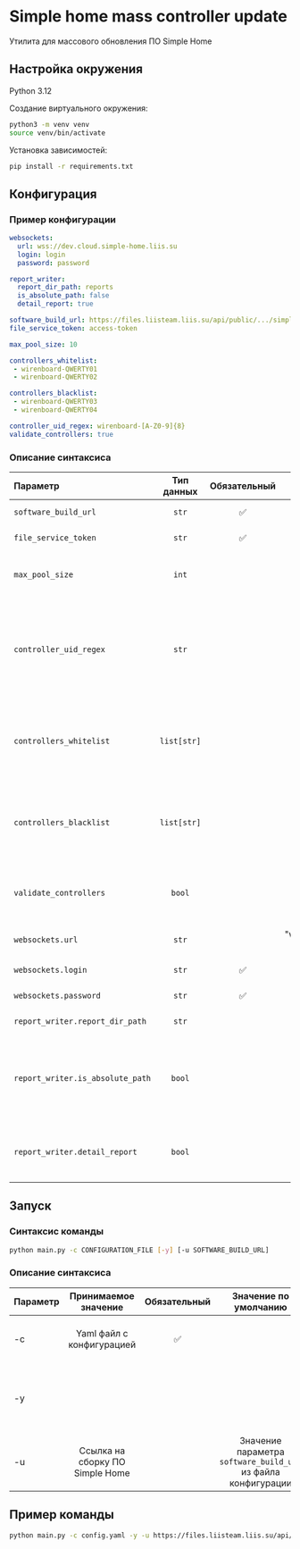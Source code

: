 # Simple home mass controller update
Утилита для массового обновления ПО Simple Home
## Настройка окружения
Python 3.12

Создание виртуального окружения:
```bash
python3 -m venv venv
source venv/bin/activate
```
Установка зависимостей:
```bash
pip install -r requirements.txt
```
## Конфигурация
### Пример конфигурации
```yaml
websockets:
  url: wss://dev.cloud.simple-home.liis.su
  login: login
  password: password

report_writer:
  report_dir_path: reports
  is_absolute_path: false
  detail_report: true

software_build_url: https://files.liisteam.liis.su/api/public/.../simplehome.zip
file_service_token: access-token

max_pool_size: 10

controllers_whitelist:
 - wirenboard-QWERTY01
 - wirenboard-QWERTY02

controllers_blacklist:
 - wirenboard-QWERTY03
 - wirenboard-QWERTY04

controller_uid_regex: wirenboard-[A-Z0-9]{8}
validate_controllers: true
```
### Описание синтаксиса

|Параметр|Тип данных|Обязательный|Значение по умолчанию|Описание|
| :--- | :---: | :---: | :---: | --- |
|`software_build_url`|`str`|✅||Ссылка на сборку ПО Simple Home|
|`file_service_token`|`str`|✅||Токен для доступа к API Fileservice-а|
|`max_pool_size`|`int`||10|Максимальное количество активных websocket соединений с облачным брокером|
|`controller_uid_regex`|`str`||None|Регулярное выражение, которое используется для фильтрации контроллеров по uid. К примеру, если необходимо обновить только контроллеры wirenboard, то это можно сделать применив выражение `wirenboard-[A-Z0-9]{8}`|
|`controllers_whitelist`|`list[str]`||[]|Список uid контроллеров, на которые необходимо установить обновление. Другие контроллеры не будут обновлены. Если определен, то `controllers_blacklist` игнорируется|
|`controllers_blacklist`|`list[str]`||[]|Список uid контроллеров, которые нужно игнорировать. Если определен `controllers_whitelist`, то данный параметр игнорируется|
|`validate_controllers`|`bool`||true|Если false, то этап проверки наличия сервиса обслуживания (sh-updater) для каждого контроллера пропускается|
|`websockets.url`|`str`||"wss://dev.cloud.simple-home.liis.su"|Домен брокера сообщений в формате `{ws, wss}://domain[:port]`|
|`websockets.login`|`str`|✅||Логин для подключения к брокеру|
|`websockets.password`|`str`|✅||Пароль для подключения к брокеру|
|`report_writer.report_dir_path`|`str`||Текущая рабочая директория|Папка для сохранения отчетов|
|`report_writer.is_absolute_path`|`bool`||true|Если true, то `report_writer.report_dir_path` рассматривается как путь относительно текущей рабочей директории. Иначе `report_writer.report_dir_path` рассматривается как абсолютный путь|
|`report_writer.detail_report`|`bool`||true|Если true, то вывод каждого контроллера будет записан в отдельный файл. Иначе выводы контроллеров не сохраняются в отчет|

## Запуск
### Синтаксис команды
``` bash
python main.py -c CONFIGURATION_FILE [-y] [-u SOFTWARE_BUILD_URL]
```
### Описание синтаксиса
|Параметр|Принимаемое значение|Обязательный|Значение по умолчанию|Описание|
| :--- | :---: | :---: | :---: | --- |
|-c|Yaml файл с конфигурацией|✅||Принимает путь до yaml файла с конфигурацией|
|-y||||Если передан, то утилита не запрашивает подтверждение от пользователя|
|-u|Ссылка на сборку ПО Simple Home||Значение параметра `software_build_url` из файла конфигурации|Ссылка на сборку ПО Simple Home|
## Пример команды
``` bash
python main.py -c config.yaml -y -u https://files.liisteam.liis.su/api/public/.../simplehome.zip
```
